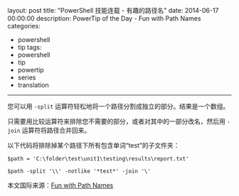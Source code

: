 ﻿layout: post
title: "PowerShell 技能连载 - 有趣的路径名"
date: 2014-06-17 00:00:00
description: PowerTip of the Day - Fun with Path Names
categories:
- powershell
- tip
tags:
- powershell
- tip
- powertip
- series
- translation
---
您可以用 `-split` 运算符轻松地将一个路径分割成独立的部分。结果是一个数组。

只需要用比较运算符来排除您不需要的部分，或者对其中的一部分改名，然后用 `-join` 运算符将路径合并回来。

以下代码将排除掉某个路径下所有包含单词“test”的子文件夹：

    $path = 'C:\folder\test\unit1\testing\results\report.txt'
    
    $path -split '\\' -notlike '*test*' -join '\'

<!--more-->
本文国际来源：[Fun with Path Names](http://powershell.com/cs/blogs/tips/archive/2014/06/17/fun-with-path-names.aspx)
